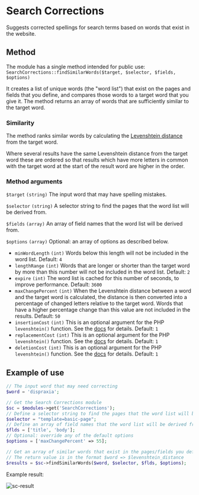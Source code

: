 # Search Corrections

Suggests corrected spellings for search terms based on words that exist in the website.

## Method

The module has a single method intended for public use: `SearchCorrections::findSimilarWords($target, $selector, $fields, $options)`

It creates a list of unique words (the "word list") that exist on the pages and fields that you define, and compares those words to a target word that you give it. The method returns an array of words that are sufficiently similar to the target word.

### Similarity

The method ranks similar words by calculating the [Levenshtein distance](https://en.wikipedia.org/wiki/Levenshtein_distance) from the target word.

Where several results have the same Levenshtein distance from the target word these are ordered so that results which have more letters in common with the target word at the start of the result word are higher in the order.

### Method arguments

`$target` `(string)` The input word that may have spelling mistakes.

`$selector` `(string)` A selector string to find the pages that the word list will be derived from.

`$fields` `(array)` An array of field names that the word list will be derived from.

`$options` `(array)` Optional: an array of options as described below.
* `minWordLength` `(int)` Words below this length will not be included in the word list. Default: `4`
* `lengthRange` `(int)` Words that are longer or shorter than the target word by more than this number will not be included in the word list. Default: `2`
* `expire` `(int)` The word list is cached for this number of seconds, to improve performance. Default: `3600`
* `maxChangePercent` `(int)` When the Levenshtein distance between a word and the target word is calculated, the distance is then converted into a percentage of changed letters relative to the target word. Words that have a higher percentage change than this value are not included in the results. Default: `50`
* `insertionCost` `(int)` This is an optional argument for the PHP `levenshtein()` function. See the [docs](https://www.php.net/manual/en/function.levenshtein.php) for details. Default: `1`
* `replacementCost` `(int)` This is an optional argument for the PHP `levenshtein()` function. See the [docs](https://www.php.net/manual/en/function.levenshtein.php) for details. Default: `1`
* `deletionCost` `(int)` This is an optional argument for the PHP `levenshtein()` function. See the [docs](https://www.php.net/manual/en/function.levenshtein.php) for details. Default: `1`


## Example of use

```php
// The input word that may need correcting
$word = 'dispraxia';

// Get the Search Corrections module
$sc = $modules->get('SearchCorrections');
// Define a selector string to find the pages that the word list will be derived from
$selector = "template=basic-page";
// Define an array of field names that the word list will be derived from
$flds = ['title', 'body'];
// Optional: override any of the default options
$options = ['maxChangePercent' => 55];

// Get an array of similar words that exist in the pages/fields you defined
// The return value is in the format $word => $levenshtein_distance
$results = $sc->findSimilarWords($word, $selector, $flds, $options);
```

Example result:

![sc-result](https://github.com/Toutouwai/SearchCorrections/assets/1538852/ff15d5de-b673-49b3-9153-f1d92daef527)

